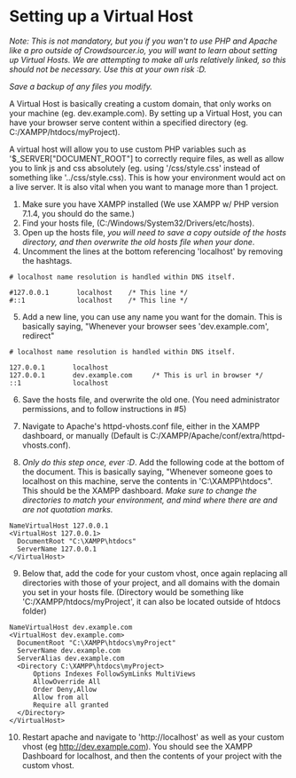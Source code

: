 # Setting up a Virtual Host

_*Note:* This is not mandatory, but you if you wan't to use PHP and Apache like a pro outside of Crowdsourcer.io, you will want to learn about setting up Virtual Hosts. We are attempting to make all urls relatively linked, so this should not be necessary. Use this at your own risk :D._

*Save a backup of any files you modify.*

A Virtual Host is basically creating a custom domain, that only works on your machine (eg. dev.example.com). By setting up a Virtual Host, you can have your browser serve content within a specified directory (eg. C:/XAMPP/htdocs/myProject).

A virtual host will allow you to use custom PHP variables such as '$_SERVER["DOCUMENT_ROOT"] to correctly require files, as well as allow you to link js and css absolutely (eg. using '/css/style.css' instead of something like '../css/style.css). This is how your environment would act on a live server. It is also vital when you want to manage more than 1 project.

1. Make sure you have XAMPP installed (We use XAMPP w/ PHP version 7.1.4, you should do the same.)
2. Find your hosts file, (C:/Windows/System32/Drivers/etc/hosts).
3. Open up the hosts file, *you will need to save a copy outside of the hosts directory, and then overwrite the old hosts file when your done*.
4. Uncomment the lines at the bottom referencing 'localhost' by removing the hashtags.
```
# localhost name resolution is handled within DNS itself.

#127.0.0.1       localhost    /* This line */
#::1             localhost    /* This line */
```

5. Add a new line, you can use any name you want for the domain. This is basically saying, "Whenever your browser sees 'dev.example.com', redirect"
```
# localhost name resolution is handled within DNS itself.

127.0.0.1       localhost
127.0.0.1       dev.example.com     /* This is url in browser */
::1             localhost
```
6. Save the hosts file, and overwrite the old one. (You need administrator permissions, and to follow instructions in #5)

7. Navigate to Apache's httpd-vhosts.conf file, either in the XAMPP dashboard, or manually (Default is C:/XAMPP/Apache/conf/extra/httpd-vhosts.conf).

8. *Only do this step once, ever :D*. Add the following code at the bottom of the document. This is basically saying, "Whenever someone goes to localhost on this machine, serve the contents in 'C:\XAMPP\htdocs". This should be the XAMPP dashboard. *Make sure to change the directories to match your environment, and mind where there are and are not quotation marks.*
```
NameVirtualHost 127.0.0.1
<VirtualHost 127.0.0.1>
  DocumentRoot "C:\XAMPP\htdocs"
  ServerName 127.0.0.1
</VirtualHost>
```
9. Below that, add the code for your custom vhost, once again replacing all directories with those of your project, and all domains with the domain you set in your hosts file. (Directory would be something like 'C:/XAMPP/htdocs/myProject', it can also be located outside of htdocs folder)
```
NameVirtualHost dev.example.com
<VirtualHost dev.example.com>
  DocumentRoot "C:\XAMPP\htdocs\myProject"
  ServerName dev.example.com
  ServerAlias dev.example.com
  <Directory C:\XAMPP\htdocs\myProject>
      Options Indexes FollowSymLinks MultiViews
      AllowOverride All
      Order Deny,Allow
      Allow from all
      Require all granted
  </Directory>
</VirtualHost>
```
10. Restart apache and navigate to 'http://localhost' as well as your custom vhost (eg http://dev.example.com). You should see the XAMPP Dashboard for localhost, and then the contents of your project with the custom vhost.